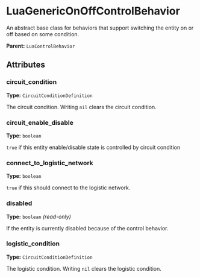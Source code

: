 # LuaGenericOnOffControlBehavior

An abstract base class for behaviors that support switching the entity on or off based on some condition.

**Parent:** `LuaControlBehavior`

## Attributes

### circuit_condition

**Type:** `CircuitConditionDefinition`

The circuit condition. Writing `nil` clears the circuit condition.

### circuit_enable_disable

**Type:** `boolean`

`true` if this entity enable/disable state is controlled by circuit condition

### connect_to_logistic_network

**Type:** `boolean`

`true` if this should connect to the logistic network.

### disabled

**Type:** `boolean` _(read-only)_

If the entity is currently disabled because of the control behavior.

### logistic_condition

**Type:** `CircuitConditionDefinition`

The logistic condition. Writing `nil` clears the logistic condition.

